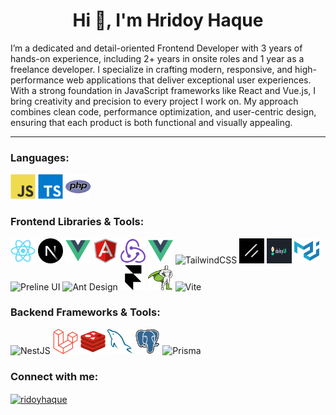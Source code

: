 <h1 align="center">Hi 👋, I'm Hridoy Haque</h1>

<p>
  I’m a dedicated and detail-oriented Frontend Developer with 3 years of
  hands-on experience, including 2+ years in onsite roles and 1 year as a
  freelance developer. I specialize in crafting modern, responsive, and
  high-performance web applications that deliver exceptional user experiences.
  <br />
  With a strong foundation in JavaScript frameworks like React and Vue.js, I
  bring creativity and precision to every project I work on. My approach
  combines clean code, performance optimization, and user-centric design,
  ensuring that each product is both functional and visually appealing.
</p>

---

<h3 align="left">Languages:</h3>

<p align="left">
  <img
    src="https://raw.githubusercontent.com/devicons/devicon/master/icons/javascript/javascript-original.svg"
    alt="JavaScript"
    width="40"
    height="40"
  />
  <img
    src="https://raw.githubusercontent.com/devicons/devicon/master/icons/typescript/typescript-original.svg"
    alt="TypeScript"
    width="40"
    height="40"
  />
  <img
    src="https://raw.githubusercontent.com/devicons/devicon/master/icons/php/php-original.svg"
    alt="PHP"
    width="40"
    height="40"
  />
</p>

<h3 align="left">Frontend Libraries & Tools:</h3>

<p align="left">
  <img
    src="https://raw.githubusercontent.com/devicons/devicon/master/icons/react/react-original.svg"
    alt="React"
    width="40"
    height="40"
  />
  <img
    src="https://raw.githubusercontent.com/devicons/devicon/master/icons/nextjs/nextjs-original.svg"
    alt="Next.js"
    width="40"
    height="40"
  />
  <img
    src="https://raw.githubusercontent.com/devicons/devicon/master/icons/vuejs/vuejs-original.svg"
    alt="Vue.js"
    width="40"
    height="40"
  />
  <img
    src="https://raw.githubusercontent.com/devicons/devicon/master/icons/angularjs/angularjs-original.svg"
    alt="Angular"
    width="40"
    height="40"
  />
  <img
    src="https://raw.githubusercontent.com/devicons/devicon/master/icons/redux/redux-original.svg"
    alt="Redux"
    width="40"
    height="40"
  />
  <img
    src="./vuex.svg"
    alt="Vuex"
    width="40"
    height="40"
  />
  <img
    src="https://www.vectorlogo.zone/logos/tailwindcss/tailwindcss-icon.svg"
    alt="TailwindCSS"
    width="40"
    height="40"
  />
  <img src="./shadcn.png" alt="ShadCN" width="40" height="40" />
  <img
    src="./daisyui.png"
    alt="DaisyUI"
    width="40"
    height="40"
  />
  <img
    src="https://raw.githubusercontent.com/devicons/devicon/master/icons/materialui/materialui-original.svg"
    alt="Material UI"
    width="40"
    height="40"
  />
  <img
    src="https://avatars.githubusercontent.com/u/93080064?s=200&v=4"
    alt="Preline UI"
    width="40"
    height="40"
  />
  <img
    src="https://avatars.githubusercontent.com/u/12101536?s=200&v=4"
    alt="Ant Design"
    width="40"
    height="40"
  />
  <img
    src="https://raw.githubusercontent.com/devicons/devicon/master/icons/framermotion/framermotion-original.svg"
    alt="Framer Motion"
    width="40"
    height="40"
  />
  <img
    src="./gsap.png"
    alt="GSAP"
    width="40"
    height="40"
  />
  <img src="https://vitejs.dev/logo.svg" alt="Vite" width="40" height="40" />
</p>

<h3 align="left">Backend Frameworks & Tools:</h3>

<p align="left">
  <img
    src="https://nestjs.com/img/logo-small.svg"
    alt="NestJS"
    width="40"
    height="40"
  />
  <img
    src="https://raw.githubusercontent.com/devicons/devicon/master/icons/laravel/laravel-original.svg"
    alt="Laravel"
    width="40"
    height="40"
  />
  <img
    src="https://raw.githubusercontent.com/devicons/devicon/master/icons/redis/redis-original.svg"
    alt="Redis"
    width="40"
    height="40"
  />
  <img
    src="https://raw.githubusercontent.com/devicons/devicon/master/icons/mysql/mysql-original.svg"
    alt="MySQL"
    width="40"
    height="40"
  />
  <img
    src="https://raw.githubusercontent.com/devicons/devicon/master/icons/postgresql/postgresql-original.svg"
    alt="PostgreSQL"
    width="40"
    height="40"
  />
  <img
    src="https://avatars.githubusercontent.com/u/17219288?s=200&v=4"
    alt="Prisma"
    width="40"
    height="40"
  />
</p>

<h3 align="left">Connect with me:</h3>

<p align="left">
  <a href="https://linkedin.com/in/hridoyhaque01" target="blank">
    <img
      align="center"
      src="https://raw.githubusercontent.com/rahuldkjain/github-profile-readme-generator/master/src/images/icons/Social/linked-in-alt.svg"
      alt="ridoyhaque"
      height="30"
      width="40"
    />
  </a>
</p>
